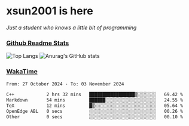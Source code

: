 # xsun2001 is here

*Just a student who knows a little bit of programming*

### [Github Readme Stats](https://github.com/anuraghazra/github-readme-stats)

![Top Langs](https://github-readme-stats.vercel.app/api/top-langs/?username=xsun2001&layout=compact&theme=radical) ![Anurag's GitHub stats](https://github-readme-stats.vercel.app/api?username=xsun2001&show_icons=true&theme=radical)

### [WakaTime](https://wakatime.com)

<!--START_SECTION:waka-->

```txt
From: 27 October 2024 - To: 03 November 2024

C++            2 hrs 32 mins   █████████████████▒░░░░░░░   69.42 %
Markdown       54 mins         ██████░░░░░░░░░░░░░░░░░░░   24.55 %
TeX            12 mins         █▒░░░░░░░░░░░░░░░░░░░░░░░   05.64 %
OpenEdge ABL   0 secs          ░░░░░░░░░░░░░░░░░░░░░░░░░   00.26 %
Other          0 secs          ░░░░░░░░░░░░░░░░░░░░░░░░░   00.10 %
```

<!--END_SECTION:waka-->
